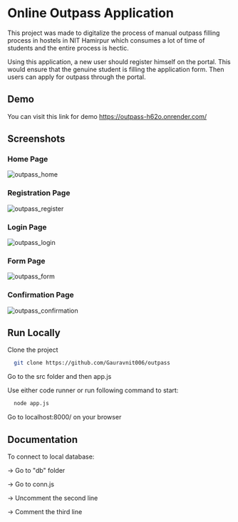 
# Online Outpass Application 

This project was made to digitalize the process of manual outpass filling process in hostels in NIT Hamirpur which consumes a lot of time of students and the entire process is hectic. 

Using this application, a new user should register himself on the portal. This would ensure that the genuine student is filling the application form. Then users can apply for outpass through the portal.




## Demo
You can visit this link for demo
https://outpass-h62o.onrender.com/


## Screenshots
### Home Page
![outpass_home](https://github.com/vishnukr2425/outpass/assets/105119440/8c10928d-755e-45d0-affb-617dec08c259)

### Registration Page
![outpass_register](https://github.com/vishnukr2425/outpass/assets/105119440/d489ade7-07bf-458e-9a3c-e0571465b148)

### Login Page
![outpass_login](https://github.com/vishnukr2425/outpass/assets/105119440/6b737268-c4d5-4982-8e19-325276d91715)

### Form Page
![outpass_form](https://github.com/vishnukr2425/outpass/assets/105119440/0aab6245-d3b6-4e5a-a700-e68eace2659f)

### Confirmation Page
![outpass_confirmation](https://github.com/vishnukr2425/outpass/assets/105119440/5970b5e3-89ff-4f32-87dd-50fa5405aa93)

## Run Locally

Clone the project

```bash
  git clone https://github.com/Gauravnit006/outpass
```

Go to the src folder and then app.js

Use either code runner or run following command to start:

```bash
  node app.js
```

Go to localhost:8000/ on your browser


## Documentation
To connect to local database:

-> Go to "db" folder

-> Go to conn.js

-> Uncomment the second line

-> Comment the third line

